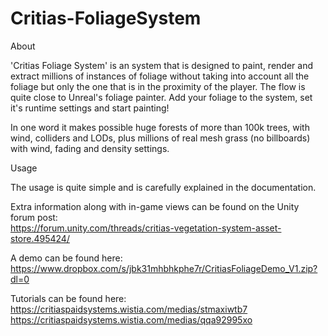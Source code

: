 # Critias-FoliageSystem

About

'Critias Foliage System' is an system that is designed to paint, render and extract millions of instances of foliage without taking into account all the foliage but only the one that is in the proximity of the player. The flow is quite close to Unreal's foliage painter. Add your foliage to the system, set it's runtime settings and start painting!

In one word it makes possible huge forests of more than 100k trees, with wind, colliders and LODs, plus millions of real mesh grass (no billboards) with wind, fading and density settings.

Usage

The usage is quite simple and is carefully explained in the documentation.

Extra information along with in-game views can be found on the Unity forum post:<br>
https://forum.unity.com/threads/critias-vegetation-system-asset-store.495424/ <br>

A demo can be found here:<br>
https://www.dropbox.com/s/jbk31mhbhkphe7r/CritiasFoliageDemo_V1.zip?dl=0<br>

Tutorials can be found here:<br>
https://critiaspaidsystems.wistia.com/medias/stmaxiwtb7<br>
https://critiaspaidsystems.wistia.com/medias/qqa92995xo<br>

